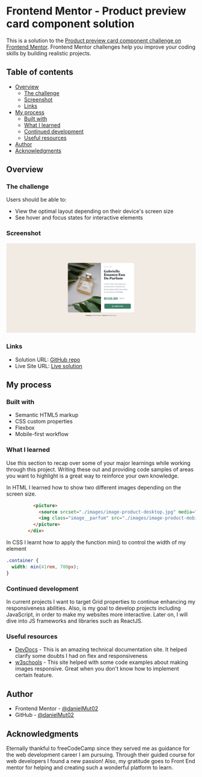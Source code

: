 # Frontend Mentor - Product preview card component solution

This is a solution to the [Product preview card component challenge on Frontend Mentor](https://www.frontendmentor.io/challenges/product-preview-card-component-GO7UmttRfa). Frontend Mentor challenges help you improve your coding skills by building realistic projects. 

## Table of contents

- [Overview](#overview)
  - [The challenge](#the-challenge)
  - [Screenshot](#screenshot)
  - [Links](#links)
- [My process](#my-process)
  - [Built with](#built-with)
  - [What I learned](#what-i-learned)
  - [Continued development](#continued-development)
  - [Useful resources](#useful-resources)
- [Author](#author)
- [Acknowledgments](#acknowledgments)
## Overview

### The challenge

Users should be able to:

- View the optimal layout depending on their device's screen size
- See hover and focus states for interactive elements

### Screenshot

![Preview of the solution](./preview/preview.png)

### Links

- Solution URL: [GitHub repo](https://github.com/danielMut02/Product-preview-card)
- Live Site URL: [Live solution](https://danielmut02.github.io/Product-preview-card/)

## My process

### Built with

- Semantic HTML5 markup
- CSS custom properties
- Flexbox
- Mobile-first workflow

### What I learned

Use this section to recap over some of your major learnings while working through this project. Writing these out and providing code samples of areas you want to highlight is a great way to reinforce your own knowledge.

In HTML I learned how to show two different images depending on the screen size.

```html
          <picture>
            <source srcset="./images/image-product-desktop.jpg" media="(width >= 460px)">
            <img class="image__parfum" src="./images/image-product-mobile.jpg" alt="Bottle of Channel Parfum" height="600" width="900">
          </picture>
        </div>
```
In CSS I learnt how to apply the function min() to control the width of my element 

```css
.container {
  width: min(41rem, 700px);
}
```

### Continued development

In current projects I want to target Grid properties to continue enhancing my responsiveness abilities. Also, is my goal to develop projects including JavaScript, in order to make my websites more interactive. Later on, I will dive into JS frameworks and libraries such as ReactJS.

### Useful resources

- [DevDocs](https://devdocs.io/) - This is an amazing technical documentation site. It helped clarify some doubts I had on flex and responsiveness
- [w3schools](https://www.w3schools.com/) - This site helped with some code examples about making images responsive. Great when you don't know how to implement certain feature.

## Author

- Frontend Mentor - [@danielMut02](https://www.frontendmentor.io/profile/danielMut02)
- GitHub - [@danielMut02](https://github.com/danielMut02)

## Acknowledgments

Eternally thankful to freeCodeCamp since they served me as guidance for the web development career I am pursuing. Through their guided course for web developers I found a new passion! Also, my gratitude goes to Front End mentor for helping and creating such a wonderful platform to learn.
